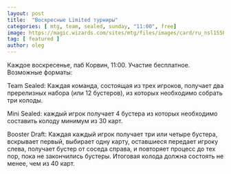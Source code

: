 ```yaml
---
layout: post
title:  "Воскресные Limited турниры"
categories: [ mtg, team, sealed, sunday, "11:00", free]
image: https://magic.wizards.com/sites/mtg/files/images/card/ru_nsl155PSdA.png
tag: [ featured ]
author: oleg
---
```

Каждое воскресенье, паб Корвин, 11:00. Участие бесплатное. Возможные форматы: 

Team Sealed: Каждая команда, состоящая из трех игроков, получает два пререлизных набора (или 12 бустеров), из которых необходимо собрать три колоды. 

Mini Sealed: каждый игрок получает 4 бустера из которых необходимо составить колоду минимум из 30 карт.

Booster Draft: Каждая каждый игрок получает три или четыре бустера, вскрывает первый, выбирает одну карту, оставшиеся передает игроку слева, получает бустер от соседа справа, и повторяет процесс до тех пор, пока не закончились бустеры. Итоговая колода должна состоять не менее, чем из 40 карт.